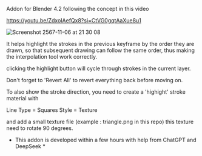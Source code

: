Addon for Blender 4.2 following the concept in this video

https://youtu.be/ZdxoIAefQx8?si=CtVG0gqtAaXue8u1

![Screenshot 2567-11-06 at 21 30 08](https://github.com/user-attachments/assets/3f100b1e-e08c-4947-8729-5f43db6c0a58)


It helps highlight the strokes in the previous keyframe by the order they are drawn,
so that subsequent drawing can follow the same order,
thus making the interpolation tool work correctly.

clicking the highlight button will cycle through strokes in the current layer.

Don't forget to 'Revert All' to revert everything back before moving on.

To also show the stroke direction,
you need to create a 'highight' stroke material with

Line Type = Squares
Style = Texture

and add a small texture file (example : triangle.png in this repo)
this texture need to rotate 90 degrees.

* This addon is developed within a few hours with help from ChatGPT and DeepSeek *
